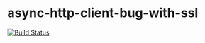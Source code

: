 # async-http-client-bug-with-ssl

[![Build Status](https://travis-ci.org/schleichardt/async-http-client-bug-with-ssl.png?branch=master)](https://travis-ci.org/schleichardt/async-http-client-bug-with-ssl)